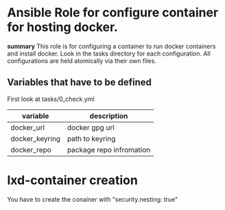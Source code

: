 # Ansible Role for configure container for hosting docker.

**summary**
This role is for configuring a container to run docker containers and install docker. 
Look in the tasks directory for each configuration.
All configurations are held atomically via their own files. 

## Variables that have to be defined
First look at tasks/0_check.yml

| variable | description |
| -------- | ----------- |
| docker_url | docker gpg url |
| docker_keyring | path to keyring |
| docker_repo | package repo infromation |

# lxd-container creation
You have to create the conainer with "security.nesting: true"


